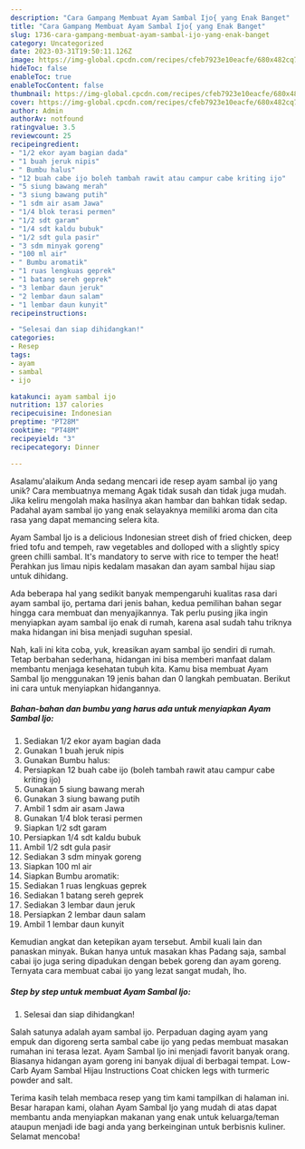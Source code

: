 ```yaml
---
description: "Cara Gampang Membuat Ayam Sambal Ijo{ yang Enak Banget"
title: "Cara Gampang Membuat Ayam Sambal Ijo{ yang Enak Banget"
slug: 1736-cara-gampang-membuat-ayam-sambal-ijo-yang-enak-banget
category: Uncategorized
date: 2023-03-31T19:50:11.126Z
image: https://img-global.cpcdn.com/recipes/cfeb7923e10eacfe/680x482cq70/ayam-sambal-ijo-foto-resep-utama.jpg
hideToc: false
enableToc: true
enableTocContent: false
thumbnail: https://img-global.cpcdn.com/recipes/cfeb7923e10eacfe/680x482cq70/ayam-sambal-ijo-foto-resep-utama.jpg
cover: https://img-global.cpcdn.com/recipes/cfeb7923e10eacfe/680x482cq70/ayam-sambal-ijo-foto-resep-utama.jpg
author: Admin
authorAv: notfound
ratingvalue: 3.5
reviewcount: 25
recipeingredient:
- "1/2 ekor ayam bagian dada"
- "1 buah jeruk nipis"
- " Bumbu halus"
- "12 buah cabe ijo boleh tambah rawit atau campur cabe kriting ijo"
- "5 siung bawang merah"
- "3 siung bawang putih"
- "1 sdm air asam Jawa"
- "1/4 blok terasi permen"
- "1/2 sdt garam"
- "1/4 sdt kaldu bubuk"
- "1/2 sdt gula pasir"
- "3 sdm minyak goreng"
- "100 ml air"
- " Bumbu aromatik"
- "1 ruas lengkuas geprek"
- "1 batang sereh geprek"
- "3 lembar daun jeruk"
- "2 lembar daun salam"
- "1 lembar daun kunyit"
recipeinstructions:

- "Selesai dan siap dihidangkan!"
categories:
- Resep
tags:
- ayam
- sambal
- ijo

katakunci: ayam sambal ijo 
nutrition: 137 calories
recipecuisine: Indonesian
preptime: "PT28M"
cooktime: "PT48M"
recipeyield: "3"
recipecategory: Dinner

---
```



Asalamu'alaikum Anda sedang mencari ide resep ayam sambal ijo yang unik? Cara membuatnya memang Agak tidak susah dan tidak juga mudah. Jika keliru mengolah maka hasilnya akan hambar dan bahkan tidak sedap. Padahal ayam sambal ijo yang enak selayaknya memiliki aroma dan cita rasa yang dapat memancing selera kita.


Ayam Sambal Ijo is a delicious Indonesian street dish of fried chicken, deep fried tofu and tempeh, raw vegetables and dolloped with a slightly spicy green chilli sambal. It&#39;s mandatory to serve with rice to temper the heat! Perahkan jus limau nipis kedalam masakan dan ayam sambal hijau siap untuk dihidang.

Ada beberapa hal yang sedikit banyak mempengaruhi kualitas rasa dari ayam sambal ijo, pertama dari jenis bahan, kedua pemilihan bahan segar hingga cara membuat dan menyajikannya. Tak perlu pusing jika ingin menyiapkan ayam sambal ijo enak di rumah, karena asal sudah tahu triknya maka hidangan ini bisa menjadi suguhan spesial.


Nah, kali ini kita coba, yuk, kreasikan ayam sambal ijo sendiri di rumah. Tetap berbahan sederhana, hidangan ini bisa memberi manfaat dalam membantu menjaga kesehatan tubuh kita. Kamu bisa membuat Ayam Sambal Ijo menggunakan 19 jenis bahan dan 0 langkah pembuatan. Berikut ini cara untuk menyiapkan hidangannya.

<!--inarticleads1-->

##### Bahan-bahan dan bumbu yang harus ada untuk menyiapkan Ayam Sambal Ijo:

1. Sediakan 1/2 ekor ayam bagian dada
1. Gunakan 1 buah jeruk nipis
1. Gunakan  Bumbu halus:
1. Persiapkan 12 buah cabe ijo (boleh tambah rawit atau campur cabe kriting ijo)
1. Gunakan 5 siung bawang merah
1. Gunakan 3 siung bawang putih
1. Ambil 1 sdm air asam Jawa
1. Gunakan 1/4 blok terasi permen
1. Siapkan 1/2 sdt garam
1. Persiapkan 1/4 sdt kaldu bubuk
1. Ambil 1/2 sdt gula pasir
1. Sediakan 3 sdm minyak goreng
1. Siapkan 100 ml air
1. Siapkan  Bumbu aromatik:
1. Sediakan 1 ruas lengkuas geprek
1. Sediakan 1 batang sereh geprek
1. Sediakan 3 lembar daun jeruk
1. Persiapkan 2 lembar daun salam
1. Ambil 1 lembar daun kunyit


Kemudian angkat dan ketepikan ayam tersebut. Ambil kuali lain dan panaskan minyak. Bukan hanya untuk masakan khas Padang saja, sambal cabai ijo juga sering dipadukan dengan bebek goreng dan ayam goreng. Ternyata cara membuat cabai ijo yang lezat sangat mudah, lho. 

<!--inarticleads2-->

##### Step by step untuk membuat Ayam Sambal Ijo:


1. Selesai dan siap dihidangkan!

Salah satunya adalah ayam sambal ijo. Perpaduan daging ayam yang empuk dan digoreng serta sambal cabe ijo yang pedas membuat masakan rumahan ini terasa lezat. Ayam Sambal Ijo ini menjadi favorit banyak orang. Biasanya hidangan ayam goreng ini banyak dijual di berbagai tempat. Low-Carb Ayam Sambal Hijau Instructions Coat chicken legs with turmeric powder and salt. 

Terima kasih telah membaca resep yang tim kami tampilkan di halaman ini. Besar harapan kami, olahan Ayam Sambal Ijo yang mudah di atas dapat membantu anda menyiapkan makanan yang enak untuk keluarga/teman ataupun menjadi ide bagi anda yang berkeinginan untuk berbisnis kuliner. Selamat mencoba!
